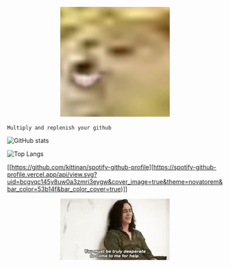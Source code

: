 <p align="center">
    <img src="res/doggo.png" width="256">

    Multiply and replenish your github
</p>

![GitHub stats](https://github-readme-stats.vercel.app/api?username=enter-opy&show_icons=true&theme=tokyonight)

![Top Langs](https://github-readme-stats.vercel.app/api/top-langs/?username=enter-opy&theme=tokyonight)

[[https://github.com/kittinan/spotify-github-profile][https://spotify-github-profile.vercel.app/api/view.svg?uid=bcgvqc145y8uw0a3zmri3eygw&cover_image=true&theme=novatorem&bar_color=53b14f&bar_color_cover=true)]]

<p align="center">
    <img src="res/loki.gif" width="256">
</p>